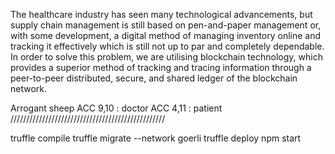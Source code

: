 
The healthcare industry has seen many technological 
advancements, but supply chain management is still based on 
pen-and-paper management or, with some development, a digital 
method of managing inventory online and tracking it effectively
which is still not up to par and completely dependable. In 
order to solve this problem, we are utilising blockchain 
technology, which provides a superior method of tracking and 
tracing information through a peer-to-peer distributed, secure,
and shared ledger of the blockchain network.

Arrogant sheep
ACC 9,10 : doctor
ACC 4,11 : patient
/////////////////////////////////////////////////












truffle compile 
truffle migrate --network goerli
truffle deploy 
npm start




